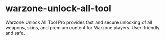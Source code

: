 # warzone-unlock-all-tool
Warzone Unlock All Tool Pro provides fast and secure unlocking of all weapons, skins, and premium content for Warzone players. User-friendly and safe.

